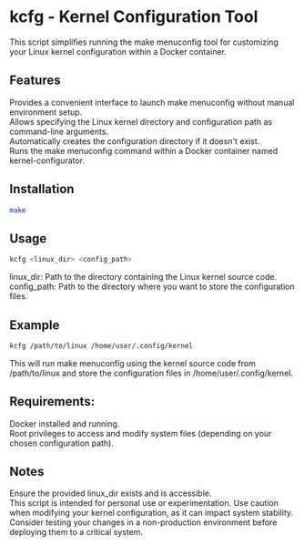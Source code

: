 # kcfg - Kernel Configuration Tool

This script simplifies running the make menuconfig tool for customizing your Linux kernel configuration within a Docker container.

## Features

Provides a convenient interface to launch make menuconfig without manual environment setup.  
Allows specifying the Linux kernel directory and configuration path as command-line arguments.  
Automatically creates the configuration directory if it doesn't exist.  
Runs the make menuconfig command within a Docker container named kernel-configurator.

## Installation

```sh
make
```

## Usage

```sh
kcfg <linux_dir> <config_path>
```

linux_dir: Path to the directory containing the Linux kernel source code.  
config_path: Path to the directory where you want to store the configuration files.

## Example

```sh
kcfg /path/to/linux /home/user/.config/kernel
```

This will run make menuconfig using the kernel source code from /path/to/linux and store the configuration files in /home/user/.config/kernel.

## Requirements:

Docker installed and running.  
Root privileges to access and modify system files (depending on your chosen configuration path).

## Notes

Ensure the provided linux_dir exists and is accessible.  
This script is intended for personal use or experimentation. Use caution when modifying your kernel configuration, as it can impact system stability.  
Consider testing your changes in a non-production environment before deploying them to a critical system.
